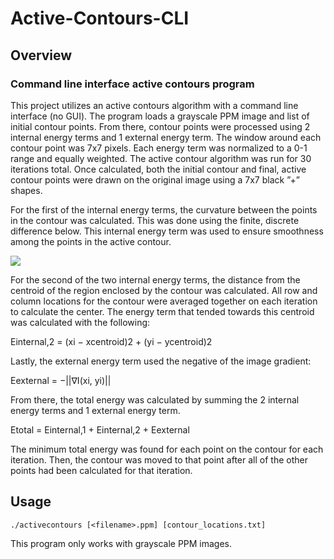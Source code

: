 # Active-Contours-CLI

## Overview
### Command line interface active contours program
This project utilizes an active contours algorithm with a command line interface (no GUI). The program loads a grayscale PPM image and list of initial contour points. From there, contour points were processed using 2 internal energy terms and 1 external energy term. The window around each contour point was 7x7 pixels. Each energy term was normalized to a 0-1 range and equally weighted. The active contour algorithm was run for 30 iterations total. Once calculated, both the initial contour and final, active contour points were drawn on the original image using a 7x7 black ”+” shapes.

For the first of the internal energy terms, the curvature between the points in the contour was calculated. This was done using the finite, discrete difference below. This internal energy term was used to ensure smoothness among the points in the active contour.

<img src="https://render.apatyk.com/render/math?math=E_{internal, 1} = {(x_{i-1} - 2x_i + x_{i+1})}^2 + {(y_{i-1} - 2y_i + y_{i+1})}^2">

For the second of the two internal energy terms, the distance from the centroid of the region enclosed by the contour was calculated. All row and column locations for the contour were averaged together on each iteration to calculate the center. The energy term that tended towards this centroid was calculated with the following:

Einternal,2 = (xi − xcentroid)2 + (yi − ycentroid)2 

Lastly, the external energy term used the negative of the image gradient:

Eexternal = −||∇I(xi, yi)||

From there, the total energy was calculated by summing the 2 internal energy terms and 1
external energy term.

Etotal = Einternal,1 + Einternal,2 + Eexternal

The minimum total energy was found for each point on the contour for each iteration. Then, the contour was moved to that point after all of the other points had been calculated for that iteration.

## Usage

`./activecontours [<filename>.ppm] [contour_locations.txt]`

This program only works with grayscale PPM images.
